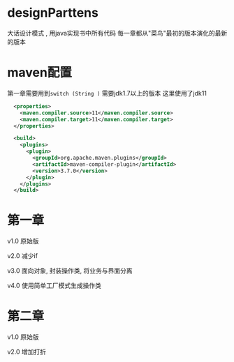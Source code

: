 # designParttens
大话设计模式 , 用java实现书中所有代码
每一章都从"菜鸟"最初的版本演化的最新的版本
# maven配置
第一章需要用到`switch (String )` 需要jdk1.7以上的版本
这里使用了jdk11
```xml
  <properties>
    <maven.compiler.source>11</maven.compiler.source>
    <maven.compiler.target>11</maven.compiler.target>
  </properties>

  <build>
    <plugins>
      <plugin>
        <groupId>org.apache.maven.plugins</groupId>
        <artifactId>maven-compiler-plugin</artifactId>
        <version>3.7.0</version>
      </plugin>
    </plugins>
  </build>
```
# 第一章

v1.0 原始版

v2.0 减少if

v3.0 面向对象, 封装操作类, 将业务与界面分离

v4.0 使用简单工厂模式生成操作类 

# 第二章

v1.0 原始版

v2.0 增加打折